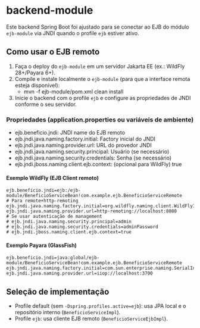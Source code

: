 # backend-module

Este backend Spring Boot foi ajustado para se conectar ao EJB do módulo `ejb-module` via JNDI quando o profile `ejb` estiver ativo.

## Como usar o EJB remoto

1. Faça o deploy do `ejb-module` em um servidor Jakarta EE (ex.: WildFly 28+/Payara 6+).
2. Compile e instale localmente o `ejb-module` (para que a interface remota esteja disponível):
   - mvn -f ejb-module/pom.xml clean install
3. Inicie o backend com o profile `ejb` e configure as propriedades de JNDI conforme o seu servidor.

### Propriedades (application.properties ou variáveis de ambiente)

- ejb.beneficio.jndi: JNDI name do EJB remoto
- ejb.jndi.java.naming.factory.initial: Factory inicial do JNDI
- ejb.jndi.java.naming.provider.url: URL do provedor JNDI
- ejb.jndi.java.naming.security.principal: Usuário (se necessário)
- ejb.jndi.java.naming.security.credentials: Senha (se necessário)
- ejb.jndi.jboss.naming.client.ejb.context: (opcional para WildFly) true

#### Exemplo WildFly (EJB Client remoto)
```
ejb.beneficio.jndi=ejb:/ejb-module/BeneficioServiceBean!com.example.ejb.BeneficioServiceRemote
# Para remote+http-remoting
ejb.jndi.java.naming.factory.initial=org.wildfly.naming.client.WildFlyInitialContextFactory
ejb.jndi.java.naming.provider.url=http-remoting://localhost:8080
# Se usar autenticação de management
# ejb.jndi.java.naming.security.principal=admin
# ejb.jndi.java.naming.security.credentials=adminPassword
# ejb.jndi.jboss.naming.client.ejb.context=true
```

#### Exemplo Payara (GlassFish)
```
ejb.beneficio.jndi=java:global/ejb-module/BeneficioServiceBean!com.example.ejb.BeneficioServiceRemote
ejb.jndi.java.naming.factory.initial=com.sun.enterprise.naming.SerialInitContextFactory
ejb.jndi.java.naming.provider.url=iiop://localhost:3700
```

## Seleção de implementação
- Profile default (sem `-Dspring.profiles.active=ejb`): usa JPA local e o repositório interno (`BeneficioServiceImpl`).
- Profile `ejb`: usa cliente EJB remoto (`BeneficioServiceEjbImpl`).

